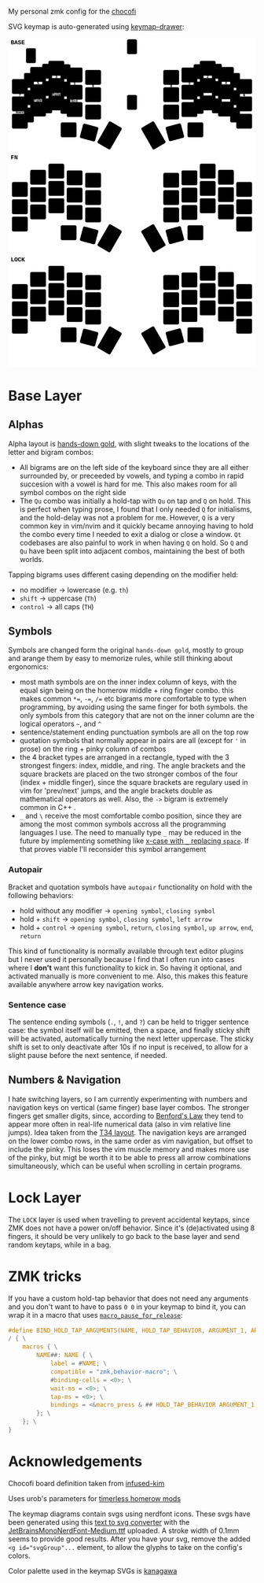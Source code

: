 My personal zmk config for the [chocofi](https://github.com/pashutk/chocofi)

SVG keymap is auto-generated using [keymap-drawer](https://github.com/caksoylar/keymap-drawer):

![keymap](./chocofi.svg)

# Base Layer
## Alphas
Alpha layout is [hands-down gold](https://sites.google.com/alanreiser.com/handsdown/home/hands-down-neu#h.8i2msuo3butx), with slight tweaks to the locations of the letter and bigram combos:
 - All bigrams are on the left side of the keyboard since they are all either surrounded by, or preceeded by vowels, and typing a combo in rapid succesion with a vowel is hard for me.
 This also makes room for all symbol combos on the right side
 - The `Qu` combo was initially a hold-tap with `Qu` on tap and `Q` on hold. This is perfect when typing prose, I found that I only needed `Q` for initialisms, and the hold-delay was not a problem for me.
 However, `Q` is a very common key in vim/nvim and it quickly became annoying having to hold the combo every time I needed to exit a dialog or close a window.
 `Qt` codebases are also painful to work in when having `Q` on hold.
 So `Q` and `Qu` have been split into adjacent combos, maintaining the best of both worlds.

Tapping bigrams uses different casing depending on the modifier held:
 - no modifier -> lowercase (e.g. `th`)
 - `shift` -> uppercase (`Th`)
 - `control` -> all caps (`TH`)

## Symbols
Symbols are changed form the original `hands-down gold`, mostly to group and arange them by easy to memorize rules, while still thinking about ergonomics:
 - most math symbols are on the inner index column of keys, with the equal sign being on the homerow middle + ring finger combo. this makes common `*=`, `-=`, `/=` etc bigrams more comfortable to type when programming, by avoiding using the same finger for both symbols. the only symbols from this category that are not on the inner column are the logical operators `~`, and `^`
 - sentence/statement ending punctuation symbols are all on the top row
 - quotation symbols that normally appear in pairs are all (except for `'` in prose) on the ring + pinky column of combos
 - the 4 bracket types are arranged in a rectangle, typed with the 3 strongest fingers: index, middle, and ring. The angle brackets and the square brackets are placed on the two stronger combos of the four (index + middle finger), since the square brackets are regulary used in vim for 'prev/next' jumps, and the angle brackets double as mathematical operators as well. Also, the `->` bigram is extremely common in C++
 .
 - `_` and `\` receive the most comfortable combo position, since they are among the most common symbols accross all the programming languages I use. The need to manually type `_` may be reduced in the future by implementing something like [x-case with `_` replacing `space`](https://github.com/andrewjrae/kyria-keymap/tree/e3ad77dc4d48b8e6a842c9136c76c1021ab5976b#x-case). If that proves viable I'll reconsider this symbol arrangement

### Autopair
Bracket and quotation symbols have `autopair` functionality on hold with the following behaviors:
 - hold without any modifier -> `opening symbol`, `closing symbol`
 - hold + `shift` -> `opening symbol`, `closing symbol`, `left arrow`
 - hold + `control` -> `opening symbol`, `return`, `closing symbol`, `up arrow`, `end`, `return`

This kind of functionality is normally available through text editor plugins but I never used it personally because I find that I often run into cases where I **don't** want this functionality to kick in.
So having it optional, and activated manually is more convenient to me.
Also, this makes this feature available anywhere arrow key navigation works.

### Sentence case
The sentence ending symbols (`.`, `!`, and `?`) can be held to trigger sentence case: the symbol itself will be emitted, then a space, and finally sticky shift will be activated, automatically turning the next letter uppercase.
The sticky shift is set to only deactivate after 10s if no input is received, to allow for a slight pause before the next sentence, if needed.

## Numbers & Navigation
I hate switching layers, so I am currently experimenting with numbers and navigation keys on vertical (same finger) base layer combos. The stronger fingers get smaller digits, since, according to [Benford's Law](https://en.m.wikipedia.org/wiki/Benford%27s_law) they tend to appear more often in real-life numerical data (also in vim relative line jumps). Idea taken from the [T34 layout](https://www.jonashietala.se/blog/2021/06/03/the-t-34-keyboard-layout/#where-are-the-digits). The navigation keys are arranged on the lower combo rows, in the same order as vim navigation, but offset to include the pinky. This loses the vim muscle memory and makes more use of the pinky, but migt be worth it to be able to press all arrow combinations simultaneously, which can be useful when scrolling in certain programs.

# Lock Layer
The `LOCK` layer is used when travelling to prevent accidental keytaps, since ZMK does not have a power on/off behavior. Since it's (de)activated using 8 fingers, it should be very unlikely to go back to the base layer and send random keytaps, while in a bag.

# ZMK tricks
If you have a custom hold-tap behavior that does not need any arguments and you don't want to have to pass `0 0` in your keymap to bind it, you can wrap it in a macro that uses [`macro_pause_for_release`](https://zmk.dev/docs/behaviors/macros#processing-continuation-on-release):

```c
#define BIND_HOLD_TAP_ARGUMENTS(NAME, HOLD_TAP_BEHAVIOR, ARGUMENT_1, ARGUMENT_2) \
/ { \
    macros { \
        NAME##: NAME { \
            label = #NAME; \
            compatible = "zmk,behavior-macro"; \
            #binding-cells = <0>; \
            wait-ms = <0>; \
            tap-ms = <0>; \
            bindings = <&macro_press & ## HOLD_TAP_BEHAVIOR ARGUMENT_1 ARGUMENT_2>, <&macro_pause_for_release>, <&macro_release & ## HOLD_TAP_BEHAVIOR ARGUMENT_1 ARGUMENT_2>; \
        }; \
    }; \
}
```

# Acknowledgements

Chocofi board definition taken from [infused-kim](https://github.com/infused-kim/zmk-config)

Uses urob's parameters for [timerless homerow mods](https://github.com/urob/zmk-config#timeless-homerow-mods)

The keymap diagrams contain svgs using nerdfont icons. These svgs have been generated using this [text to svg converter](https://danmarshall.github.io/google-font-to-svg-path/) with the [JetBrainsMonoNerdFont-Medium.ttf](https://github.com/ryanoasis/nerd-fonts/releases/download/v3.0.2/JetBrainsMono.zip) uploaded. A stroke width of 0.1mm seems to provide good results. After you have your svg, remove the added `<g id="svgGroup"...` element, to allow the glyphs to take on the config's colors.

Color palette used in the keymap SVGs is [kanagawa](https://github.com/rebelot/kanagawa.nvim/)
